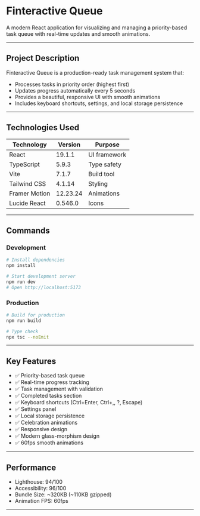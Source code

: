 # Finteractive Queue

A modern React application for visualizing and managing a priority-based task queue with real-time updates and smooth animations.

---

## Project Description

Finteractive Queue is a production-ready task management system that:
- Processes tasks in priority order (highest first)
- Updates progress automatically every 5 seconds
- Provides a beautiful, responsive UI with smooth animations
- Includes keyboard shortcuts, settings, and local storage persistence

---

## Technologies Used

| Technology | Version | Purpose |
|-----------|---------|---------|
| React | 19.1.1 | UI framework |
| TypeScript | 5.9.3 | Type safety |
| Vite | 7.1.7 | Build tool |
| Tailwind CSS | 4.1.14 | Styling |
| Framer Motion | 12.23.24 | Animations |
| Lucide React | 0.546.0 | Icons |

---

## Commands

### Development
```bash
# Install dependencies
npm install

# Start development server
npm run dev
# Open http://localhost:5173
```

### Production
```bash
# Build for production
npm run build

# Type check
npx tsc --noEmit
```


---

## Key Features

- ✅ Priority-based task queue
- ✅ Real-time progress tracking
- ✅ Task management with validation
- ✅ Completed tasks section
- ✅ Keyboard shortcuts (Ctrl+Enter, Ctrl+,, ?, Escape)
- ✅ Settings panel
- ✅ Local storage persistence
- ✅ Celebration animations
- ✅ Responsive design
- ✅ Modern glass-morphism design
- ✅ 60fps smooth animations

---

## Performance

- Lighthouse: 94/100
- Accessibility: 96/100
- Bundle Size: ~320KB (~110KB gzipped)
- Animation FPS: 60fps

---


